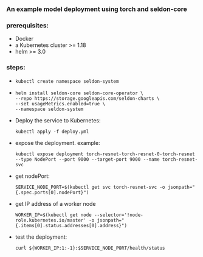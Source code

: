 ### An example model deployment using torch and seldon-core

### prerequisites:
- Docker
- a Kubernetes cluster >= 1.18
- helm >= 3.0
### steps:
-   ```shell
    kubectl create namespace seldon-system
    ```
-   ```shell
    helm install seldon-core seldon-core-operator \
    --repo https://storage.googleapis.com/seldon-charts \
    --set usageMetrics.enabled=true \
    --namespace seldon-system
    ```
- Deploy the service to Kubernetes:
    ```shell 
    kubectl apply -f deploy.yml
    ```
- expose the deployment. example: 
    ```shell
    kubectl expose deployment torch-resnet-torch-resnet-0-torch-resnet --type NodePort --port 9000 --target-port 9000 --name torch-resnet-svc
    ```
- get nodePort:
    ```shell
    SERVICE_NODE_PORT=$(kubectl get svc torch-resnet-svc -o jsonpath="{.spec.ports[0].nodePort}")
    ```
- get IP address of a worker node
  ```shell
  WORKER_IP=$(kubectl get node --selector='!node-role.kubernetes.io/master' -o jsonpath="{.items[0].status.addresses[0].address}")
  ```
- test the deployment:
    ```shell
    curl ${WORKER_IP:1:-1}:$SERVICE_NODE_PORT/health/status
    ```